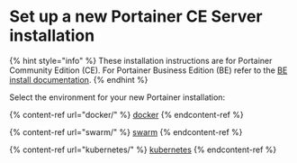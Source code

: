 # Set up a new Portainer CE Server installation

{% hint style="info" %}
These installation instructions are for Portainer Community Edition (CE). For Portainer Business Edition (BE) refer to the [BE install documentation](../../install/server/).
{% endhint %}

Select the environment for your new Portainer installation:

{% content-ref url="docker/" %}
[docker](docker/)
{% endcontent-ref %}

{% content-ref url="swarm/" %}
[swarm](swarm/)
{% endcontent-ref %}

{% content-ref url="kubernetes/" %}
[kubernetes](kubernetes/)
{% endcontent-ref %}
